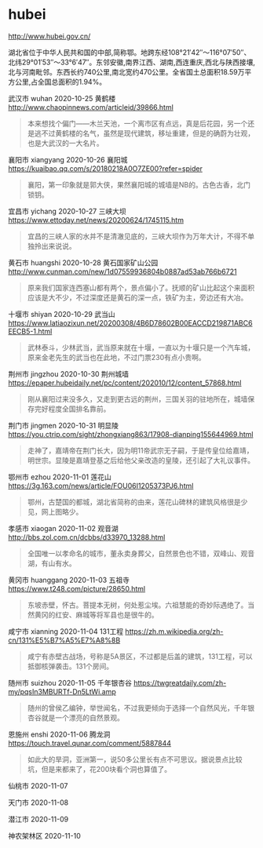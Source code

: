 # hubei

http://www.hubei.gov.cn/

湖北省位于中华人民共和国的中部,简称鄂。地跨东经108°21′42″～116°07′50″、北纬29°01′53″～33°6′47″。东邻安徽,南界江西、湖南,西连重庆,西北与陕西接壤,北与河南毗邻。东西长约740公里,南北宽约470公里。全省国土总面积18.59万平方公里,占全国总面积的1.94%。

武汉市 wuhan 2020-10-25 黄鹤楼 http://www.chaopinnews.com/articleid/39866.html

> 本来想找个偏门——木兰天池，一个离市区有点远，真是后花园，另一个还是逃不过黄鹤楼的名气，虽然是现代建筑，移址重建，但是的确蔚为壮观，也是大武汉的一大名片。

襄阳市 xiangyang 2020-10-26 襄阳城 https://kuaibao.qq.com/s/20180218A0O7ZE00?refer=spider

> 襄阳，第一印象就是郭大侠，果然襄阳城的城墙是NB的。古色古香，北门锁钥。

宜昌市 yichang 2020-10-27 三峡大坝 https://www.ettoday.net/news/20200624/1745115.htm

> 宜昌的三峡人家的水并不是清澈见底的，三峡大坝作为万年大计，不得不单独拎出来说说。

黄石市 huangshi 2020-10-28 黄石国家矿山公园 http://www.cunman.com/new/1d07559936804b0887ad53ab766b6721

> 原来我们国家连西塞山都有两个，景点偏小了。抚顺的矿山比起这个来面积应该是大不少，不过深度还是黄石的深一点，铁矿为主，旁边还有大冶。

十堰市 shiyan 2020-10-29 武当山 https://www.latiaozixun.net/20200308/4B6D78602B00EACCD219871ABC6EECB5-1.html

> 武林泰斗，少林武当，武当原来就在十堰，一直以为十堰只是一个汽车城，原来金老先生的武当也在此地，不过门票230有点小贵啊。

荆州市 jingzhou 2020-10-30 荆州城墙 https://epaper.hubeidaily.net/pc/content/202010/12/content_57868.html

> 刚从襄阳过来没多久，又走到更古远的荆州，三国关羽的驻地所在，城墙保存完好程度全国排名靠前。

荆门市 jingmen 2020-10-31 明显陵 https://you.ctrip.com/sight/zhongxiang863/17908-dianping155644969.html

> 走神了，嘉靖帝在荆门长大，因为明11帝武宗无子嗣，于是传皇位给嘉靖，明世宗。显陵是嘉靖登基之后给他父亲改造的皇陵，还引起了大礼议事件。

鄂州市 ezhou 2020-11-01 莲花山 https://3g.163.com/news/article/FOU06I1205373PJ6.html

> 鄂州，古楚国的都城，湖北省简称的由来，莲花山碑林的建筑风格很是少见，网上图略少。

孝感市 xiaogan 2020-11-02 观音湖 http://bbs.zol.com.cn/dcbbs/d33970_13288.html

> 全国唯一以孝命名的城市，董永卖身葬父，自然景色也不错，双峰山、观音湖，有山有水。

黄冈市 huanggang 2020-11-03 五祖寺 https://www.t248.com/picture/28650.html

> 东坡赤壁，怀古。菩提本无树，何处惹尘埃。六祖慧能的奇妙际遇绝了。当然黄冈的红安、麻城等将军县也是很牛的。

咸宁市 xianning 2020-11-04 131工程 https://zh.m.wikipedia.org/zh-cn/131%E5%B7%A5%E7%A8%8B

> 咸宁有赤壁古战场，号称是5A景区，不过都是后盖的建筑，131工程，可以抵御核弹袭击。131个房间。

随州市 suizhou 2020-11-05 千年银杏谷 https://twgreatdaily.com/zh-my/pqsIn3MBURTf-Dn5LtWi.amp

> 随州的曾侯乙编钟，举世闻名，不过我更倾向于选择一个自然风光，千年银杏谷就是一个漂亮的自然景观。

恩施州 enshi 2020-11-06 腾龙洞 https://touch.travel.qunar.com/comment/5887844

> 如此大的旱洞，亚洲第一，说50多公里长有点不可思议。据说景点比较坑，但是来都来了，花200块看个洞也算值了。

仙桃市 2020-11-07

天门市 2020-11-08

潜江市 2020-11-09

神农架林区 2020-11-10
